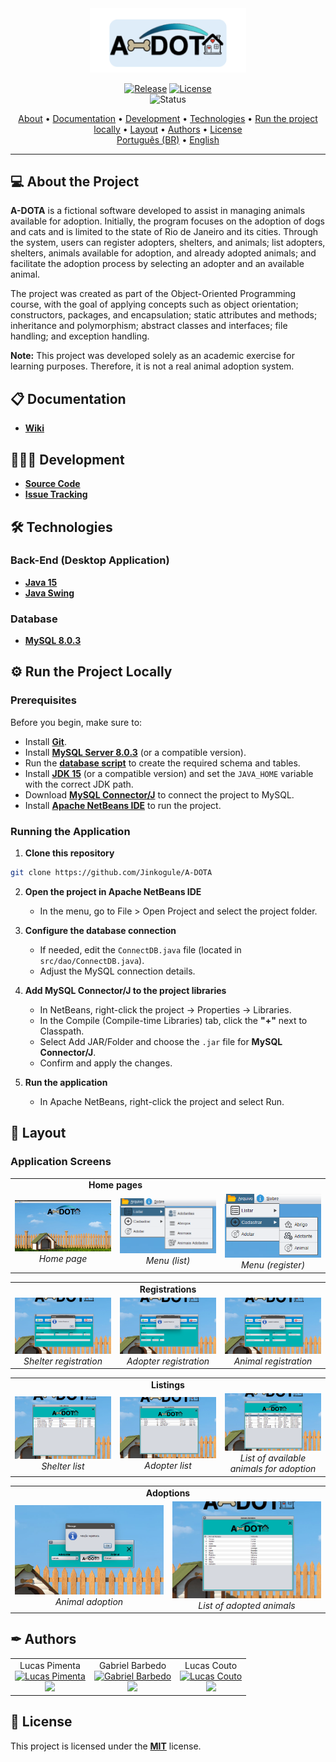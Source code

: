 <div align="center">
<img style="" src="https://github.com/Jinkogule/A-DOTA/blob/main/src/img/logo_readme.png" width="250px;" alt=""/>
<br>

[![Release](https://img.shields.io/github/v/release/Jinkogule/A-DOTA?style=for-the-badge)](https://github.com/Jinkogule/BandejApp/releases)
[![License](https://img.shields.io/github/license/Jinkogule/A-DOTA?style=for-the-badge)](LICENSE)<br>
![Status](https://img.shields.io/badge/STATUS-COMPLETED-brightgreen?style=for-the-badge)
</div>

<p align="center">
  <a href="#-about-the-project">About</a> •
  <a href="#-documentation">Documentation</a> •
  <a href="#-development">Development</a> •
  <a href="#-technologies">Technologies</a> •
  <a href="#-run-the-project-locally">Run the project locally</a> •
  <a href="#-layout">Layout</a> •
  <a href="#-authors">Authors</a> •
  <a href="#-license">License</a>
  <br>
  <a href="./README.pt-BR.md">Português (BR)</a> •
  <a href="./README.md">English</a>
</p>

---

## 💻 About the Project

**A-DOTA** is a fictional software developed to assist in managing animals available for adoption. Initially, the program focuses on the adoption of dogs and cats and is limited to the state of Rio de Janeiro and its cities. Through the system, users can register adopters, shelters, and animals; list adopters, shelters, animals available for adoption, and already adopted animals; and facilitate the adoption process by selecting an adopter and an available animal.

The project was created as part of the Object-Oriented Programming course, with the goal of applying concepts such as object orientation; constructors, packages, and encapsulation; static attributes and methods; inheritance and polymorphism; abstract classes and interfaces; file handling; and exception handling.

**Note:** This project was developed solely as an academic exercise for learning purposes. Therefore, it is not a real animal adoption system.

## 📋 Documentation

-   **[Wiki](https://github.com/Jinkogule/A-DOTA/wiki)**

## 🧑🏻‍💻 Development

-   **[Source Code](https://github.com/Jinkogule/A-DOTA)**
-   **[Issue Tracking](https://github.com/Jinkogule/A-DOTA/issues)**

## 🛠 Technologies

### **Back-End (Desktop Application)**

-   **[Java 15](https://www.oracle.com/br/java/technologies/downloads/#java15)**
-   **[Java Swing](https://docs.oracle.com/javase/tutorial/uiswing/)**

### **Database**

-   **[MySQL 8.0.3](https://www.mysql.com/)**

## ⚙ Run the Project Locally

### **Prerequisites**

Before you begin, make sure to:

- Install **[Git](https://git-scm.com/)**.
- Install **[MySQL Server 8.0.3](https://dev.mysql.com/downloads/mysql/)** (or a compatible version).
- Run the **[database script](https://github.com/Jinkogule/A-DOTA/blob/main/A_DOTA.sql)** to create the required schema and tables.
- Install **[JDK 15](https://www.oracle.com/br/java/technologies/downloads/#java15)** (or a compatible version) and set the `JAVA_HOME` variable with the correct JDK path.
- Download **[MySQL Connector/J](https://dev.mysql.com/downloads/connector/j/)** to connect the project to MySQL.
- Install **[Apache NetBeans IDE](https://netbeans.apache.org/front/main/index.html)** to run the project.

### **Running the Application**

1. **Clone this repository**
```bash
git clone https://github.com/Jinkogule/A-DOTA
```

2. **Open the project in Apache NetBeans IDE**
   - In the menu, go to File > Open Project and select the project folder.

3. **Configure the database connection**
   - If needed, edit the `ConnectDB.java` file (located in `src/dao/ConnectDB.java`).
   - Adjust the MySQL connection details.

4. **Add MySQL Connector/J to the project libraries**
   - In NetBeans, right-click the project → Properties → Libraries.
   - In the Compile (Compile-time Libraries) tab, click the **"+"** next to Classpath.
   - Select Add JAR/Folder and choose the `.jar` file for **MySQL Connector/J**.
   - Confirm and apply the changes.

5. **Run the application**
   - In Apache NetBeans, right-click the project and select Run.

## 🎨 Layout

### Application Screens

<table align="center" width="100%">
  <tr>
    <td align="center" colspan="2"><strong>Home pages</strong></td>
  </tr>
  <tr>
    <td align="center" width="33%">
      <img src="/src/img/screenshots/pagina_inicial.png" alt="Home page" title="Home page" width="100%">
      <br>
      <em>Home page</em>
    </td>
    <td align="center" width="33%">
      <img src="/src/img/screenshots/menu.png" alt="Menu (list)" title="Menu (list)" width="100%">
      <br>
      <em>Menu (list)</em>
    </td>
    <td align="center" width="33%">
      <img src="/src/img/screenshots/menu_2.png" alt="Menu (register)" title="Menu (register)" width="100%">
      <br>
      <em>Menu (register)</em>
    </td>
  </tr>
</table>

<table align="center" width="100%">
  <tr>
    <td align="center" colspan="3"><strong>Registrations</strong></td>
  </tr>
  <tr>
    <td align="center" width="33%">
      <img src="/src/img/screenshots/cadastro_de_abrigo.png" alt="Shelter registration" title="Shelter registration" width="100%">
      <br>
      <em>Shelter registration</em>
    </td>
    <td align="center" width="33%">
      <img src="/src/img/screenshots/cadastro_de_adotante.png" alt="Adopter registration" title="Adopter registration" width="100%">
      <br>
      <em>Adopter registration</em>
    </td>
    <td align="center" width="33%">
      <img src="/src/img/screenshots/cadastro_de_animal.png" alt="Animal registration" title="Animal registration" width="100%">
      <br>
      <em>Animal registration</em>
    </td>
  </tr>
</table>

<table align="center" width="100%">
  <tr>
    <td align="center" colspan="3"><strong>Listings</strong></td>
  </tr>
  <tr>
    <td align="center" width="33%">
      <img src="/src/img/screenshots/lista_de_abrigos.png" alt="Shelter list" title="Shelter list" width="100%">
      <br>
      <em>Shelter list</em>
    </td>
    <td align="center" width="33%">
      <img src="/src/img/screenshots/lista_de_adotantes.png" alt="Adopter list" title="Adopter list" width="100%">
      <br>
      <em>Adopter list</em>
    </td>
    <td align="center" width="33%">
      <img src="/src/img/screenshots/lista_de_animais.png" alt="List of available animals for adoption" title="List of available animals for adoption" width="100%">
      <br>
      <em>List of available animals for adoption</em>
    </td>
  </tr>
</table>

<table align="center" width="100%">
  <tr>
    <td align="center" colspan="2"><strong>Adoptions</strong></td>
  </tr>
  <tr>
    <td align="center" width="50%">
      <img src="/src/img/screenshots/adocao_de_animal.png" alt="Animal adoption" title="Animal adoption" width="100%">
      <br>
      <em>Animal adoption</em>
    </td>
    <td align="center" width="50%">
      <img src="/src/img/screenshots/lista_de_animais_adotados.png" alt="List of adopted animals" title="List of adopted animals" width="100%">
      <br>
      <em>List of adopted animals</em>
    </td>
  </tr>
</table>

## ✒ Authors

<table>
  <tr>
    <td align="center">
      Lucas Pimenta
      <br>
      <a href="https://github.com/Jinkogule">
        <img src="https://avatars.githubusercontent.com/u/52849575?v=4" width="100px;" alt="Lucas Pimenta"/>
      </a>
      <br>
      <a href="https://github.com/Jinkogule">
        <img src="https://img.shields.io/badge/-Github-black?style=flat-square&logo=Github&logoColor=white">
      </a>
    </td>
    <td align="center">
      Gabriel Barbedo
      <br>
      <a href="https://github.com/Bolaks">
        <img src="https://avatars.githubusercontent.com/u/72170455?v=4" width="100px;" alt="Gabriel Barbedo"/>
      </a>
      <br>
      <a href="https://github.com/Bolaks">
        <img src="https://img.shields.io/badge/-Github-black?style=flat-square&logo=Github&logoColor=white">
      </a>
    </td>
    <td align="center">
      Lucas Couto
      <br>
      <a href="https://github.com/LucasCouto22">
        <img src="https://avatars.githubusercontent.com/u/62523407?v=4" width="100px;" alt="Lucas Couto"/>
      </a>
      <br>
      <a href="https://github.com/LucasCouto22">
        <img src="https://img.shields.io/badge/-Github-black?style=flat-square&logo=Github&logoColor=white">
      </a>
    </td>
  </tr>
</table>

## 📝 License

This project is licensed under the **[MIT](./LICENSE)** license.